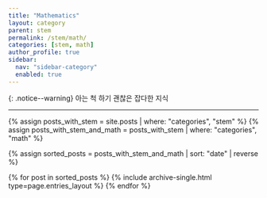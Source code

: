 ```yaml
---
title: "Mathematics"
layout: category
parent: stem
permalink: /stem/math/
categories: [stem, math]
author_profile: true
sidebar:
  nav: "sidebar-category"
  enabled: true
---
```


{: .notice--warning}
아는 척 하기 괜찮은 잡다한 지식

---

{% assign posts_with_stem = site.posts | where: "categories", "stem" %}
{% assign posts_with_stem_and_math = posts_with_stem | where: "categories", "math" %}

{% assign sorted_posts = posts_with_stem_and_math | sort: "date" | reverse %}

{% for post in sorted_posts %}
  {% include archive-single.html type=page.entries_layout %}
{% endfor %}